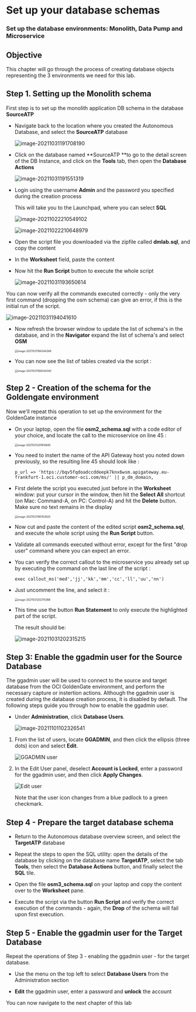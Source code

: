 # Set up your database schemas

### Set up the database environments: Monolith, Data Pump and Microservice



## Objective

This chapter will go through the process of creating database objects representing the 3 environments we need for this lab.



## Step 1. Setting up the Monolith schema

First step is to set up the monolith application DB schema in the database **SourceATP**

- Navigate back to the location where you created the Autonomous Database, and select the **SourceATP** database

  ![image-20211031191708190](images/image-20211031191708190.png)

  

- Click on the database named **SourceATP **to go to the detail screen of the DB Instance, 
  and click on the **Tools** tab, then open the **Database Actions**

  ![image-20211031191551319](images/image-20211031191551319.png)

  

- Login using the username **Admin** and the password you specified during the creation process

  This will take you to the Launchpad, where you can select **SQL**

  ![image-20211022210549102](images/image-20211022210549102.png)

  

  ![image-20211022210648979](images/image-20211022210648979.png)



- Open the script file you downloaded via the zipfile called **dmlab.sql**, and copy the content 

- In the **Worksheet** field, paste the content

- Now hit the **Run Script** button to execute the whole script

  ![image-20211031193650614](images/image-20211031193650614.png)

You can now verify all the commands executed correctly - only the very first command (dropping the osm schema) can give an error, if this is the initial run of the script.

![image-20211031194041610](images/image-20211031194041610.png)

- Now refresh the browser window to update the list of schema's in the database, and in the **Navigator** expand the list of schema's and select **OSM**

  <img src="images/image-20211031194344348.png" alt="image-20211031194344348" style="zoom: 50%;" />

- You can now see the list of tables created via the script :

  <img src="images/image-20211031194544340.png" alt="image-20211031194544340" style="zoom:50%;" />

## Step 2 - Creation of the schema for the Goldengate environment

Now we'll repeat this operation to set up the environment for the GoldenGate instance

- On your laptop, open the file **osm2_schema.sql** with a code editor of your choice, and locate the call to the microservice on line 45 :

  <img src="images/image-20211031201814845.png" alt="image-20211031201814845" style="zoom:50%;" />

  

- You need to instert the name of the API Gateway host you noted down previously, so the resulting line 45 should look like : 

  ```
  p_url => 'https://bqv5fqdoadccddeepk7knx6wsm.apigateway.eu-frankfurt-1.oci.customer-oci.com/ms/' || p_dm_domain, 
  ```

  

- First delete the script you executed just before in the **Worksheet** window: put your cursor in the window, then hit the **Select All** shortcut (on Mac: Command-A, on PC: Control-A) and hit the **Delete** button.  Make sure no text remains in the display

  <img src="images/image-20211031195153920.png" alt="image-20211031195153920" style="zoom:50%;" />

- Now cut and paste the content of the edited script **osm2_schema.sql**, and execute the whole script using the **Run Script** button.

- Validate all commands executed without error, except for the first "drop user" command where you can expect an error.

- You can verify the correct callout to the microservice you already set up by executing the command on the last line of the script :

  ```
  exec callout_ms('med','jj','kk','mm','cc','ll','uu','nn')
  ```

  

- Just uncomment the line, and select it :

  <img src="images/image-20211031202115366.png" alt="image-20211031202115366" style="zoom:50%;" />

- This time use the button **Run Statement** to only execute the highlighted part of the script.

  The result should be:

  ![image-20211031202315215](images/image-20211031202315215.png)



## Step 3: Enable the ggadmin user for the Source Database

The ggadmin user will be used to connect to the source and target database from the OCI GoldenGate environment, and perform the necessary capture or instertion actions.  Although the ggadmin user is created during the database creation process, it is disabled by default. The following steps guide you through how to enable the ggadmin user.

- Under **Administration**, click **Database Users**.

  ![image-20211101102326541](images/image-20211101102326541.png)

1. From the list of users, locate **GGADMIN**, and then click the ellipsis (three dots) icon and select **Edit**.

   ![GGADMIN user](/Users/jleemans/dev/github/learning-library/data-management-library/goldengate/oci-ggs/register-db/images/02-06-locked.png)

2. In the Edit User panel, deselect **Account is Locked**, enter a password for the ggadmin user, and then click **Apply Changes**.

   ![Edit user](/Users/jleemans/dev/github/learning-library/data-management-library/goldengate/oci-ggs/register-db/images/02-07-edit.png)

   Note that the user icon changes from a blue padlock to a green checkmark.





## Step 4 - Prepare the target database schema

- Return to the Autonomous database overview screen, and select the **TargetATP** database

- Repeat the steps to open the SQL utility: open the details of the database by clicking on the database name **TargetATP**, select the tab **Tools**, then select the **Database Actions** button, and finally select the **SQL** tile.

- Open the file **osm3_schema.sql** on your laptop and copy the content over to the **Worksheet** pane.

- Execute the script via the button **Run Script** and verify the correct execution of the commands - again, the **Drop** of the schema will fail upon first execution.

  

## Step 5 - Enable the ggadmin user for the Target Database

Repeat the operations of Step 3 - enabling the ggadmin user - for the target database.

- Use the menu on the top left to select **Database Users** from the Administration section

- **Edit** the ggadmin user, enter a password and **unlock** the account

  



You can now navigate to the next chapter of this lab

